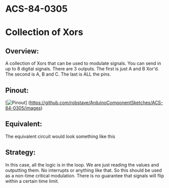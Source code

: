 # ACS-84-0305
Collection of Xors
==============

## Overview:
A collection of Xors that can be used to modulate signals.
You can send in up to 8 digital signals. There are 3 outputs.
The first is just A and B Xor'd.
The second is A, B and C.
The last is ALL the pins.

## Pinout:
[![Pinout](https://github.com/robstave/ArduinoComponentSketches/ACS-84-0305/images/acs-84-0305.svg)] (https://github.com/robstave/ArduinoComponentSketches/ACS-84-0305/images)

## Equivalent:
The equivalent circuit would look something like this

## Strategy:
In this case, all the logic is in the loop. We are just reading the values and outputting them.  No interrupts or anything like that.
So this should be used as a non-time critical modulation.  There is no guarantee that signals will flip within a certain time limit.
 
